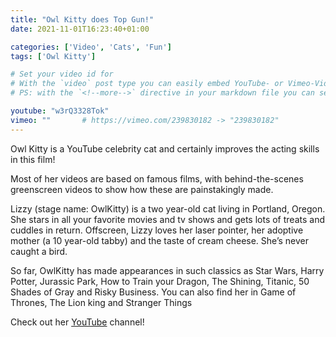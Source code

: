 ```yaml
---
title: "Owl Kitty does Top Gun!"
date: 2021-11-01T16:23:40+01:00

categories: ['Video', 'Cats', 'Fun']
tags: ['Owl Kitty']

# Set your video id for
# With the `video` post type you can easily embed YouTube- or Vimeo-Videos. Alternatively, you can use an image for your post via the `featuredImage` option.
# PS: with the `<!--more-->` directive in your markdown file you can set your "Continue reading" breakpoint manually.

youtube: "w3rQ3328Tok"
vimeo: ""       # https://vimeo.com/239830182 -> "239830182"
---
```

Owl Kitty is a YouTube celebrity cat and certainly improves the acting skills in this film!

Most of her videos are based on famous films, with behind-the-scenes greenscreen videos to show how these are painstakingly made.

<!--more-->

Lizzy (stage name: OwlKitty) is a two year-old cat living in Portland, Oregon. She stars in all your favorite movies and tv shows and gets lots of treats and cuddles in return. Offscreen, Lizzy loves her laser pointer, her adoptive mother (a 10 year-old tabby) and the taste of cream cheese. She’s never caught a bird.

So far, OwlKitty has made appearances in such classics as Star Wars, Harry Potter, Jurassic Park, How to Train your Dragon, The Shining, Titanic, 50 Shades of Gray and Risky Business. You can also find her in Game of Thrones, The Lion king and Stranger Things

Check out her [YouTube](https://www.youtube.com/@OwlKitty) channel!
